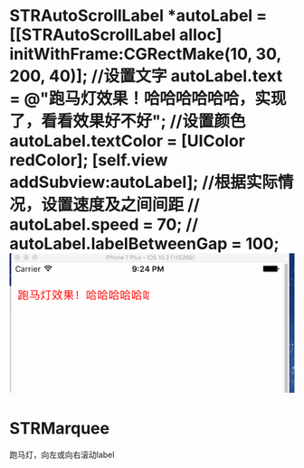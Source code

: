 
STRAutoScrollLabel *autoLabel = [[STRAutoScrollLabel alloc] initWithFrame:CGRectMake(10, 30, 200, 40)];
//设置文字
autoLabel.text = @"跑马灯效果！哈哈哈哈哈哈，实现了，看看效果好不好";
//设置颜色
autoLabel.textColor = [UIColor redColor];
[self.view addSubview:autoLabel];
//根据实际情况，设置速度及之间间距
//    autoLabel.speed = 70;
//    autoLabel.labelBetweenGap = 100;
![image](https://github.com/TheYouth/STRMarquee/blob/master/screenShots/%E8%B7%91%E9%A9%AC%E7%81%AF%E6%95%88%E6%9E%9C%E5%9B%BE.gif)
=======
# STRMarquee
跑马灯，向左或向右滚动label

